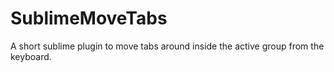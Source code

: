 SublimeMoveTabs
===============

A short sublime plugin to move tabs around inside the active group from the keyboard.